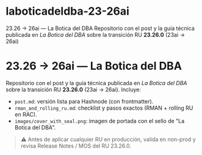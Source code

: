 # laboticadeldba-23-26ai
23.26 → 26ai — La Botica del DBA  Repositorio con el post y la guía técnica publicada en *La Botica del DBA* sobre la transición RU **23.26.0** (23ai → 26ai)


# 23.26 → 26ai — La Botica del DBA

Repositorio con el post y la guía técnica publicada en *La Botica del DBA* sobre la transición RU **23.26.0** (23ai → 26ai). Incluye:

- `post.md`: versión lista para Hashnode (con frontmatter).
- `rman_and_rolling_ru.md`: checklist y pasos exactos (RMAN + rolling RU en RAC).
- `images/cover_with_seal.png`: imagen de portada con el sello de "La Botica del DBA".

> ⚠️ Antes de aplicar cualquier RU en producción, valida en non-prod y revisa Release Notes / MOS del RU 23.26.0.
